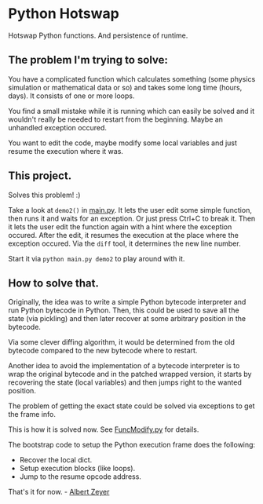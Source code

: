 # Python Hotswap

Hotswap Python functions. And persistence of runtime.

## The problem I'm trying to solve:

You have a complicated function which calculates something (some physics simulation or mathematical data or so) and takes some long time (hours, days). It consists of one or more loops.

You find a small mistake while it is running which can easily be solved and it wouldn't really be needed to restart from the beginning. Maybe an unhandled exception occured.

You want to edit the code, maybe modify some local variables and just resume the execution where it was.

## This project.

Solves this problem! :)

Take a look at `demo2()` in [main.py](https://github.com/albertz/PythonHotswap/blob/master/main.py). It lets the user edit some simple function, then runs it and waits for an exception. Or just press Ctrl+C to break it. Then it lets the user edit the function again with a hint where the exception occured. After the edit, it resumes the execution at the place where the exception occured. Via the `diff` tool, it determines the new line number.

Start it via `python main.py demo2` to play around with it.

## How to solve that.

Originally, the idea was to write a simple Python bytecode interpreter and run Python bytecode in Python. Then, this could be used to save all the state (via pickling) and then later recover at some arbitrary position in the bytecode.

Via some clever diffing algorithm, it would be determined from the old bytecode compared to the new bytecode where to restart.

Another idea to avoid the implementation of a bytecode interpreter is to wrap the original bytecode and in the patched wrapped version, it starts by recovering the state (local variables) and then jumps right to the wanted position.

The problem of getting the exact state could be solved via exceptions to get the frame info.

This is how it is solved now. See [FuncModify.py](https://github.com/albertz/PythonHotswap/blob/master/FuncModify.py) for details.

The bootstrap code to setup the Python execution frame does the following:

- Recover the local dict.
- Setup execution blocks (like loops).
- Jump to the resume opcode address.

That's it for now. - [Albert Zeyer](mailto:albzey@gmail.com)

